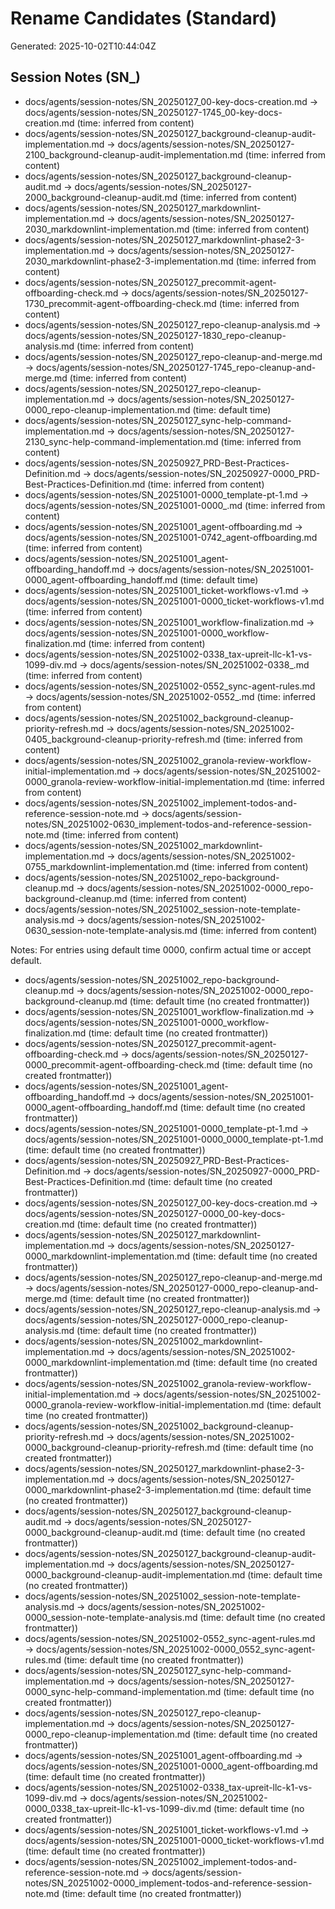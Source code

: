# Rename Candidates (Standard)

Generated: 2025-10-02T10:44:04Z

## Session Notes (SN_)
- docs/agents/session-notes/SN_20250127_00-key-docs-creation.md → docs/agents/session-notes/SN_20250127-1745_00-key-docs-creation.md  (time: inferred from content)
- docs/agents/session-notes/SN_20250127_background-cleanup-audit-implementation.md → docs/agents/session-notes/SN_20250127-2100_background-cleanup-audit-implementation.md  (time: inferred from content)
- docs/agents/session-notes/SN_20250127_background-cleanup-audit.md → docs/agents/session-notes/SN_20250127-2000_background-cleanup-audit.md  (time: inferred from content)
- docs/agents/session-notes/SN_20250127_markdownlint-implementation.md → docs/agents/session-notes/SN_20250127-2030_markdownlint-implementation.md  (time: inferred from content)
- docs/agents/session-notes/SN_20250127_markdownlint-phase2-3-implementation.md → docs/agents/session-notes/SN_20250127-2030_markdownlint-phase2-3-implementation.md  (time: inferred from content)
- docs/agents/session-notes/SN_20250127_precommit-agent-offboarding-check.md → docs/agents/session-notes/SN_20250127-1730_precommit-agent-offboarding-check.md  (time: inferred from content)
- docs/agents/session-notes/SN_20250127_repo-cleanup-analysis.md → docs/agents/session-notes/SN_20250127-1830_repo-cleanup-analysis.md  (time: inferred from content)
- docs/agents/session-notes/SN_20250127_repo-cleanup-and-merge.md → docs/agents/session-notes/SN_20250127-1745_repo-cleanup-and-merge.md  (time: inferred from content)
- docs/agents/session-notes/SN_20250127_repo-cleanup-implementation.md → docs/agents/session-notes/SN_20250127-0000_repo-cleanup-implementation.md  (time: default time)
- docs/agents/session-notes/SN_20250127_sync-help-command-implementation.md → docs/agents/session-notes/SN_20250127-2130_sync-help-command-implementation.md  (time: inferred from content)
- docs/agents/session-notes/SN_20250927_PRD-Best-Practices-Definition.md → docs/agents/session-notes/SN_20250927-0000_PRD-Best-Practices-Definition.md  (time: inferred from content)
- docs/agents/session-notes/SN_20251001-0000_template-pt-1.md → docs/agents/session-notes/SN_20251001-0000_.md  (time: inferred from content)
- docs/agents/session-notes/SN_20251001_agent-offboarding.md → docs/agents/session-notes/SN_20251001-0742_agent-offboarding.md  (time: inferred from content)
- docs/agents/session-notes/SN_20251001_agent-offboarding_handoff.md → docs/agents/session-notes/SN_20251001-0000_agent-offboarding_handoff.md  (time: default time)
- docs/agents/session-notes/SN_20251001_ticket-workflows-v1.md → docs/agents/session-notes/SN_20251001-0000_ticket-workflows-v1.md  (time: inferred from content)
- docs/agents/session-notes/SN_20251001_workflow-finalization.md → docs/agents/session-notes/SN_20251001-0000_workflow-finalization.md  (time: inferred from content)
- docs/agents/session-notes/SN_20251002-0338_tax-upreit-llc-k1-vs-1099-div.md → docs/agents/session-notes/SN_20251002-0338_.md  (time: inferred from content)
- docs/agents/session-notes/SN_20251002-0552_sync-agent-rules.md → docs/agents/session-notes/SN_20251002-0552_.md  (time: inferred from content)
- docs/agents/session-notes/SN_20251002_background-cleanup-priority-refresh.md → docs/agents/session-notes/SN_20251002-0405_background-cleanup-priority-refresh.md  (time: inferred from content)
- docs/agents/session-notes/SN_20251002_granola-review-workflow-initial-implementation.md → docs/agents/session-notes/SN_20251002-0000_granola-review-workflow-initial-implementation.md  (time: inferred from content)
- docs/agents/session-notes/SN_20251002_implement-todos-and-reference-session-note.md → docs/agents/session-notes/SN_20251002-0630_implement-todos-and-reference-session-note.md  (time: inferred from content)
- docs/agents/session-notes/SN_20251002_markdownlint-implementation.md → docs/agents/session-notes/SN_20251002-0755_markdownlint-implementation.md  (time: inferred from content)
- docs/agents/session-notes/SN_20251002_repo-background-cleanup.md → docs/agents/session-notes/SN_20251002-0000_repo-background-cleanup.md  (time: inferred from content)
- docs/agents/session-notes/SN_20251002_session-note-template-analysis.md → docs/agents/session-notes/SN_20251002-0630_session-note-template-analysis.md  (time: inferred from content)

Notes: For entries using default time 0000, confirm actual time or accept default.
- docs/agents/session-notes/SN_20251002_repo-background-cleanup.md → docs/agents/session-notes/SN_20251002-0000_repo-background-cleanup.md  (time: default time (no created frontmatter))
- docs/agents/session-notes/SN_20251001_workflow-finalization.md → docs/agents/session-notes/SN_20251001-0000_workflow-finalization.md  (time: default time (no created frontmatter))
- docs/agents/session-notes/SN_20250127_precommit-agent-offboarding-check.md → docs/agents/session-notes/SN_20250127-0000_precommit-agent-offboarding-check.md  (time: default time (no created frontmatter))
- docs/agents/session-notes/SN_20251001_agent-offboarding_handoff.md → docs/agents/session-notes/SN_20251001-0000_agent-offboarding_handoff.md  (time: default time (no created frontmatter))
- docs/agents/session-notes/SN_20251001-0000_template-pt-1.md → docs/agents/session-notes/SN_20251001-0000_0000_template-pt-1.md  (time: default time (no created frontmatter))
- docs/agents/session-notes/SN_20250927_PRD-Best-Practices-Definition.md → docs/agents/session-notes/SN_20250927-0000_PRD-Best-Practices-Definition.md  (time: default time (no created frontmatter))
- docs/agents/session-notes/SN_20250127_00-key-docs-creation.md → docs/agents/session-notes/SN_20250127-0000_00-key-docs-creation.md  (time: default time (no created frontmatter))
- docs/agents/session-notes/SN_20250127_markdownlint-implementation.md → docs/agents/session-notes/SN_20250127-0000_markdownlint-implementation.md  (time: default time (no created frontmatter))
- docs/agents/session-notes/SN_20250127_repo-cleanup-and-merge.md → docs/agents/session-notes/SN_20250127-0000_repo-cleanup-and-merge.md  (time: default time (no created frontmatter))
- docs/agents/session-notes/SN_20250127_repo-cleanup-analysis.md → docs/agents/session-notes/SN_20250127-0000_repo-cleanup-analysis.md  (time: default time (no created frontmatter))
- docs/agents/session-notes/SN_20251002_markdownlint-implementation.md → docs/agents/session-notes/SN_20251002-0000_markdownlint-implementation.md  (time: default time (no created frontmatter))
- docs/agents/session-notes/SN_20251002_granola-review-workflow-initial-implementation.md → docs/agents/session-notes/SN_20251002-0000_granola-review-workflow-initial-implementation.md  (time: default time (no created frontmatter))
- docs/agents/session-notes/SN_20251002_background-cleanup-priority-refresh.md → docs/agents/session-notes/SN_20251002-0000_background-cleanup-priority-refresh.md  (time: default time (no created frontmatter))
- docs/agents/session-notes/SN_20250127_markdownlint-phase2-3-implementation.md → docs/agents/session-notes/SN_20250127-0000_markdownlint-phase2-3-implementation.md  (time: default time (no created frontmatter))
- docs/agents/session-notes/SN_20250127_background-cleanup-audit.md → docs/agents/session-notes/SN_20250127-0000_background-cleanup-audit.md  (time: default time (no created frontmatter))
- docs/agents/session-notes/SN_20250127_background-cleanup-audit-implementation.md → docs/agents/session-notes/SN_20250127-0000_background-cleanup-audit-implementation.md  (time: default time (no created frontmatter))
- docs/agents/session-notes/SN_20251002_session-note-template-analysis.md → docs/agents/session-notes/SN_20251002-0000_session-note-template-analysis.md  (time: default time (no created frontmatter))
- docs/agents/session-notes/SN_20251002-0552_sync-agent-rules.md → docs/agents/session-notes/SN_20251002-0000_0552_sync-agent-rules.md  (time: default time (no created frontmatter))
- docs/agents/session-notes/SN_20250127_sync-help-command-implementation.md → docs/agents/session-notes/SN_20250127-0000_sync-help-command-implementation.md  (time: default time (no created frontmatter))
- docs/agents/session-notes/SN_20250127_repo-cleanup-implementation.md → docs/agents/session-notes/SN_20250127-0000_repo-cleanup-implementation.md  (time: default time (no created frontmatter))
- docs/agents/session-notes/SN_20251001_agent-offboarding.md → docs/agents/session-notes/SN_20251001-0000_agent-offboarding.md  (time: default time (no created frontmatter))
- docs/agents/session-notes/SN_20251002-0338_tax-upreit-llc-k1-vs-1099-div.md → docs/agents/session-notes/SN_20251002-0000_0338_tax-upreit-llc-k1-vs-1099-div.md  (time: default time (no created frontmatter))
- docs/agents/session-notes/SN_20251001_ticket-workflows-v1.md → docs/agents/session-notes/SN_20251001-0000_ticket-workflows-v1.md  (time: default time (no created frontmatter))
- docs/agents/session-notes/SN_20251002_implement-todos-and-reference-session-note.md → docs/agents/session-notes/SN_20251002-0000_implement-todos-and-reference-session-note.md  (time: default time (no created frontmatter))
